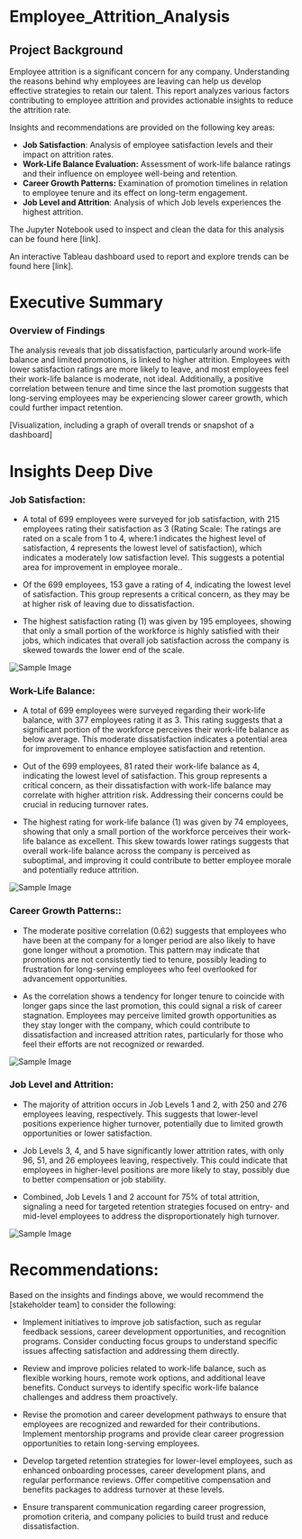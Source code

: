 # Employee_Attrition_Analysis


## Project Background
Employee attrition is a significant concern for any company. Understanding the reasons behind why employees are leaving can help us develop effective strategies to retain our talent. This report analyzes various factors contributing to employee attrition and provides actionable insights to reduce the attrition rate.


Insights and recommendations are provided on the following key areas:

- **Job Satisfaction**:  Analysis of employee satisfaction levels and their impact on attrition rates.
- **Work-Life Balance Evaluation:**  Assessment of work-life balance ratings and their influence on employee well-being and retention.
- **Career Growth Patterns:**  Examination of promotion timelines in relation to employee tenure and its effect on long-term engagement.
- **Job Level and Attrition**: Analysis of which Job levels experiences the highest attrition.


The Jupyter Notebook used to inspect and clean the data for this analysis can be found here [link].

An interactive Tableau dashboard used to report and explore trends can be found here [link].


# Executive Summary

### Overview of Findings

The analysis reveals that job dissatisfaction, particularly around work-life balance and limited promotions, is linked to higher attrition. Employees with lower satisfaction ratings are more likely to leave, and most employees feel their work-life balance is moderate, not ideal. Additionally, a positive correlation between tenure and time since the last promotion suggests that long-serving employees may be experiencing slower career growth, which could further impact retention.

[Visualization, including a graph of overall trends or snapshot of a dashboard]



# Insights Deep Dive
### Job Satisfaction:

*  A total of 699 employees were surveyed for job satisfaction, with 215 employees rating their satisfaction as 3 (Rating Scale: The ratings are rated on a scale from 1 to 4, where:1 indicates the highest level of satisfaction, 4 represents the lowest level of satisfaction), which indicates a moderately low satisfaction level. This suggests a potential area for improvement in employee morale..
  
*  Of the 699 employees, 153 gave a rating of 4, indicating the lowest level of satisfaction. This group represents a critical concern, as they may be at higher risk of leaving due to dissatisfaction.
  
*  The highest satisfaction rating (1) was given by 195 employees, showing that only a small portion of the workforce is highly satisfied with their jobs, which indicates that overall job satisfaction across the company is skewed towards the lower end of the scale.
  
![Sample Image](job_rating.png)



### Work-Life Balance:

* A total of 699 employees were surveyed regarding their work-life balance, with 377 employees rating it as 3. This rating suggests that a significant portion of the workforce perceives their work-life balance as below average. This moderate dissatisfaction indicates a potential area for improvement to enhance employee satisfaction and retention.
  
* Out of the 699 employees, 81 rated their work-life balance as 4, indicating the lowest level of satisfaction. This group represents a critical concern, as their dissatisfaction with work-life balance may correlate with higher attrition risk. Addressing their concerns could be crucial in reducing turnover rates.
  
* The highest rating for work-life balance (1) was given by 74 employees, showing that only a small portion of the workforce perceives their work-life balance as excellent. This skew towards lower ratings suggests that overall work-life balance across the company is perceived as suboptimal, and improving it could contribute to better employee morale and potentially reduce attrition.
  

![Sample Image](work_life_rating.png)


### Career Growth Patterns::

* The moderate positive correlation (0.62) suggests that employees who have been at the company for a longer period are also likely to have gone longer without a promotion. This pattern may indicate that promotions are not consistently tied to tenure, possibly leading to frustration for long-serving employees who feel overlooked for advancement opportunities.
  
* As the correlation shows a tendency for longer tenure to coincide with longer gaps since the last promotion, this could signal a risk of career stagnation. Employees may perceive limited growth opportunities as they stay longer with the company, which could contribute to dissatisfaction and increased attrition rates, particularly for those who feel their efforts are not recognized or rewarded.

![Sample Image](promotion.png)


### Job Level and Attrition:

* The majority of attrition occurs in Job Levels 1 and 2, with 250 and 276 employees leaving, respectively. This suggests that lower-level positions experience higher turnover, potentially due to limited growth opportunities or lower satisfaction.
  
* Job Levels 3, 4, and 5 have significantly lower attrition rates, with only 96, 51, and 26 employees leaving, respectively. This could indicate that employees in higher-level positions are more likely to stay, possibly due to better compensation or job stability.
  
*  Combined, Job Levels 1 and 2 account for 75% of total attrition, signaling a need for targeted retention strategies focused on entry- and mid-level employees to address the disproportionately high turnover.

![Sample Image](job_level.png)



# Recommendations:

Based on the insights and findings above, we would recommend the [stakeholder team] to consider the following: 

*  Implement initiatives to improve job satisfaction, such as regular feedback sessions, career development opportunities, and recognition programs. Consider conducting focus groups to understand specific issues affecting satisfaction and addressing them directly.
  
* Review and improve policies related to work-life balance, such as flexible working hours, remote work options, and additional leave benefits. Conduct surveys to identify specific work-life balance challenges and address them proactively.
  
* Revise the promotion and career development pathways to ensure that employees are recognized and rewarded for their contributions. Implement mentorship programs and provide clear career progression opportunities to retain long-serving employees.
  
* Develop targeted retention strategies for lower-level employees, such as enhanced onboarding processes, career development plans, and regular performance reviews. Offer competitive compensation and benefits packages to address turnover at these levels.
  
* Ensure transparent communication regarding career progression, promotion criteria, and company policies to build trust and reduce dissatisfaction.


